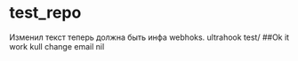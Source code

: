 # test_repo
Изменил текст теперь должна быть инфа webhoks.
ultrahook test/
##Ok it work
kull
change email 
nil
